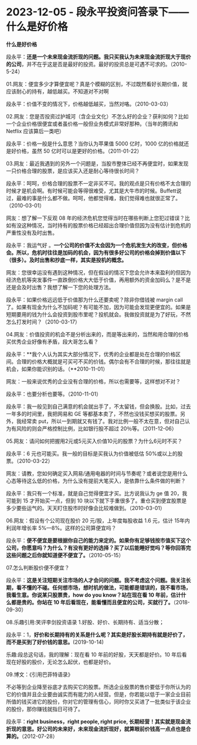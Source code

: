 # 2023-12-05 - 段永平投资问答录下——什么是好价格

**什么是好价格**

段永平：**还是一个未来现金流折现的问题。我只买我认为未来现金流折现大于现价的公司**，并不在乎这是否是最好的投资。最好的投资总是可遇不可求的。（2010-5-24）

01.网友：便宜多少才算便宜呢？真是个模糊的区别，不过既然看好长期价值，就应该耐心的持有，越低越买。不知道对不对啊

段永平：价值不变的情况下，价格越低越买，当然对咯。（2010-03-03）

02.网友：您是否投资过护城河（含企业文化）不怎么好的企业？获利如何？比如一个企业价格很便宜或者虽价格一般但业务模式非常好那种。（当年的腾讯和Netflix 应该算后一类吧）

段永平：价格一般是什么意思？当你认为苹果值 5000 亿时，1000 亿的价格就还是好价格，虽然 50 亿时可以是更好的价格。（2011-01-22）

03.网友：最近我遇到的另外一个问题是，当股市整体已经不再便宜时，如果发现一只价格合理的股票，是应该买入还是耐心等待很长时间？

段永平：呵呵，价格合理的股票不一定非买不可。我的观点是只有价格不太合理的时候才是机会啊。有时候可能会等得很难受，尤其是大牛市的时候。Buffett说过，最难的事是什么都不做。呵呵，他都觉得难，我们觉得难也就很正常了。（2010-03-01）

网友：想了解一下反观 08 年的经济危机您觉得当时在哪些判断上您犯过错误？比如有没这种情况，当时持有的股票价格已经超出合理价值但因为没有估计到危机的严重性没有及时出售。

段永平：我运气好 。**一个公司的价值不太会因为一个危机发生大的改变，但价格会。所以，危机时往往是加码的机会，因为有很多好公司的价格会掉到价值以下（很多）。及时出售和抄底一样，其实是投机的概念。**

网友：您很幸运没有遇到这种情况，但在假设的情况下您会允许本来盈利的但因为经济危机等突发事件一直跌倒价格大大低于价值，再用额外的资金加码么？是不是还是会及时出售？我想了解一下您的处理方法。

段永平：如果价格远远低于价值那为什么还要卖呢？除非你借钱被 margin call了。如果有现金为什么不加码呢？有可能不加，因为可能会发现更便宜的。如果是短期要用的钱为什么会投资到股市里呢？投机就会。我做投资就是为了好玩，不然怎么打发时间？（2010-03-17）

04.网友：价值投资的机会不是分析出来的，而是等出来的，当然和用合理的价格买优秀企业好像有矛盾，段大哥怎么看？

段永平：**我个人认为其实大部分情况下，优秀的企业都是处在合理的价格区间。合理的价格大概就是可买可不买的价钱。偶尔会有不合理的时候，那往往就是机会，如果你能识别的话。（**2010-11-01）

网友：一般来说优秀的企业没有合理的价格，所以也需要等，这样想对不对？

段永平：也要分析也要等。（2010-11-01）

段永平：我一般见到自己满意的机会就出手了，不太留钱，但会换股。比如，过去一年多的时间里，我把网易和 GE 等都基本卖了，不然也没钱买想买的股票。另外，我经常卖 put，所以一到期就又有钱了。我对比例一般不太在意，但对自己认为有风险的则会严格控制比例，比如银行股不超过 20％等。（2011-12-06）

05.网友：请问如何把握用2元或5元买入价值10元的股票？为什么6元时不买？

段永平：6 元也可能买。我一般的目标是买我认为价值被低估 50%或以上的股票。（2010-03-22）

网友：请教，您如何确定买入网易/通用电器的时间与节奏呢？或者说您是用什么心态等待这么低的价格，为什么没有提前大笔买入，是依靠什么条件做的判断？

段永平：我只有一个标准，就是自己觉得便宜才买。比方说我认为 ge 值 20，我可能到 15 才开始买一点，但到 10 块以下就下手重很多了。重仓买到便宜股票是多少要些运气的。天天盯住股市时好像会比较难做到。（2010-03-01）

06.网友：假设有个公司现在股价 20 元/股，上年度每股收益 1.6 元，估计 15年内利润年增长率 5%—8%。这样的公司算便宜吗？

段永平：**便不便宜是要根据你自己的能力来定的。如果你有足够钱按市值买下这个公司，你愿意吗？为什么？有没有更好的选择？买了以后能睡好觉吗？等你回答完这些问题之后你就知道便不便宜了。**（2010-05-15）

07.怎么判断股价便不便宜？

段永平：**这是关注短期关注市场的人才会问的问题。我不考虑这个问题。我关注长期，看不懂的不碰。任何想市场，想时机的做法，可能都是错误的，我不看市场，我看生意。你说某只股票贵，how do you know？站在现在看 10 年前，估计什么都是贵的。你站在 10 年后看现在，能看懂而且便宜的公司，买就行了。**（2018-09-30）

08.乐趣引用:笑评李剑投资语录 1.好股、好价、长期持有、适当分散；

段永平：1，**好价和长期持有的关系是什么呢？其实是好股长期持有就是好价了，而不是买到了好价钱的意思。**(2019-10-14)

乐趣:段总这句话，我的理解：现在看 10 年前的好股，天天都是好价。10 年后看现在好股的股价，无论怎么起伏，也都是好价。

09.博文：《引用巴菲特语录》

不必等到企业降至谷底才去购买它的股票。所选企业股票的售价要低于你所认为的它的价值并且企业要由诚实而有能力的人经营。但是，你若能以低于一家企业目前所值的钱买进它的股份，你对它的管理有信心，同时你又买进了一批类似于该企业的股份，那你赚钱就指日可待了。

段永平：**right business，right people, right price, 长期经营！其实就是现金流折现的意思。好公司的未来好，未来现金流折现好，就算眼前价钱高一点点也是合算的。**（2012-07-28）